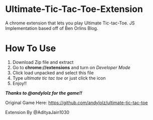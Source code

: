 # Ultimate-Tic-Tac-Toe-Extension
A chrome extension that lets you play Ultimate Tic-tac-Toe. JS Implementation based off of Ben Orlins Blog. 

# How To Use
1. Download Zip file and extract
2. Go to __chrome://extensions__ and turn on *Developer Mode* 
3. Click load unpacked and select this file
4. Type _ultimate tic tac toe_ or just click the icon
5. Enjoy!!

***Thanks to @andylolz for the game!!***
 
Original Game Here: 
https://github.com/andylolz/ultimate-tic-tac-toe


Extension By @AdityaJain1030 

